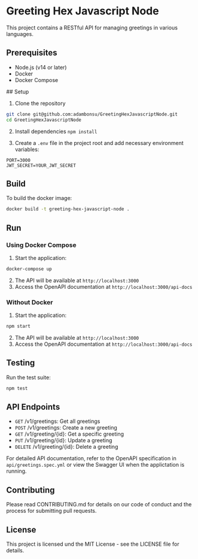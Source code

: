 # Greeting Hex Javascript Node

This project contains a RESTful API for managing greetings in various languages.

## Prerequisites

- Node.js (v14 or later)
- Docker
- Docker Compose

## Setup

1. Clone the repository

```bash
git clone git@github.com:adambonsu/GreetingHexJavascriptNode.git
cd GreetingHexJavascriptNode

```

2. Install dependencies
   `npm install`

3. Create a `.env` file in the project root and add necessary environment variables:

```
PORT=3000
JWT_SECRET=YOUR_JWT_SECRET
```

## Build

To build the docker image:

```bash
docker build -t greeting-hex-javascript-node .

```

## Run

### Using Docker Compose

1. Start the application:

```bash
docker-compose up

```

2. The API will be available at `http://localhost:3000`
3. Access the OpenAPI documentation at `http://localhost:3000/api-docs`

### Without Docker

1. Start the application:

```bash
npm start

```

2. The API will be available at `http://localhost:3000`
3. Access the OpenAPI documentation at `http://localhost:3000/api-docs`

## Testing

Run the test suite:

```bash
npm test

```

## API Endpoints

- `GET` /v1/greetings: Get all greetings
- `POST` /v1/greetings: Create a new greeting
- `GET` /v1/greeting/{id}: Get a specific greeting
- `PUT` /v1/greeting/{id}: Update a greeting
- `DELETE` /v1/greeting/{id}: Delete a greeting

For detailed API documentation, refer to the OpenAPI specification in `api/greetings.spec.yml` or view the Swagger UI when the applictation is running.

## Contributing

Please read CONTRIBUTING.md for details on our code of conduct and the process for submitting pull requests.

## License

This project is licensed und the MIT License - see the LICENSE file for details.
